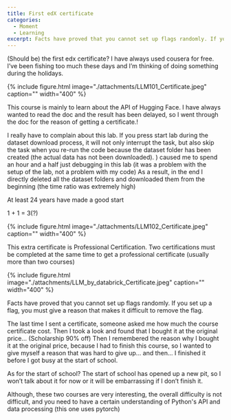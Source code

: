 ```yaml
---
title: First edX certificate
categories:
  - Moment
  - Learning
excerpt: Facts have proved that you cannot set up flags randomly. If you set up a flag, you must give a reason that makes it difficult to remove the flag.
---
```

(Should be) the first edx certificate?
I have always used cousera for free.
I’ve been fishing too much these days and I’m thinking of doing something during the holidays.

{% include figure.html image="./attachments/LLM101_Certificate.jpeg" caption="" width="400" %}

This course is mainly to learn about the API of Hugging Face. I have always wanted to read the doc and the result has been delayed, so I went through the doc for the reason of getting a certificate.!

I really have to complain about this lab. If you press start lab during the dataset download process, it will not only interrupt the task, but also skip the task when you re-run the code because the dataset folder has been created (the actual data has not been downloaded). ) caused me to spend an hour and a half just debugging in this lab (it was a problem with the setup of the lab, not a problem with my code)
As a result, in the end I directly deleted all the dataset folders and downloaded them from the beginning (the time ratio was extremely high)

At least 24 years have made a good start


1 + 1 = 3(?)

{% include figure.html image="./attachments/LLM102_Certificate.jpeg" caption="" width="400" %}

This extra certificate is Professional Certification. Two certifications must be completed at the same time to get a professional certificate (usually more than two courses)

{% include figure.html image="./attachments/LLM_by_databrick_Certificate.jpeg" caption="" width="400" %}

Facts have proved that you cannot set up flags randomly. If you set up a flag, you must give a reason that makes it difficult to remove the flag.

The last time I sent a certificate, someone asked me how much the course certificate cost. Then I took a look and found that I bought it at the original price... (Scholarship 90% off)
Then I remembered the reason why I bought it at the original price, because I had to finish this course, so I wanted to give myself a reason that was hard to give up... and then... I finished it before I got busy at the start of school.

As for the start of school? The start of school has opened up a new pit, so I won’t talk about it for now or it will be embarrassing if I don’t finish it.

Although, these two courses are very interesting, the overall difficulty is not difficult, and you need to have a certain understanding of Python's API and data processing (this one uses pytorch)